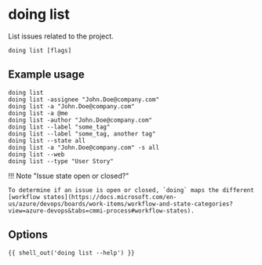 # doing list

List issues related to the project.

```shell
doing list [flags]
```

## Example usage

```shell
doing list
doing list -assignee "John.Doe@company.com"
doing list -a "John.Doe@company.com"
doing list -a @me
doing list -author "John.Doe@company.com"
doing list --label "some_tag"
doing list --label "some_tag, another tag"
doing list --state all
doing list -a "John.Doe@company.com" -s all
doing list --web
doing list --type "User Story"
```

!!! Note "Issue state open or closed?"

    To determine if an issue is open or closed, `doing` maps the different [workflow states](https://docs.microsoft.com/en-us/azure/devops/boards/work-items/workflow-and-state-categories?view=azure-devops&tabs=cmmi-process#workflow-states). 


## Options

```nohighlight
{{ shell_out('doing list --help') }}
```
